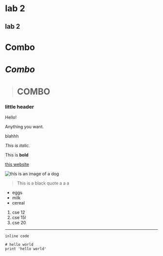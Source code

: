 # lab 2
## lab 2
# **Combo**
# *Combo*
> # **COMBO**
### little header
Hello!

Anything you want.


blahhh

*This is italic.*

This is **bold**

[this website](https://janayagarcia.github.io/cse15l-lab-reports/index.html)

![this is an image of a dog](https://hips.hearstapps.com/hmg-prod.s3.amazonaws.com/images/dog-puppy-on-garden-royalty-free-image-1586966191.jpg?crop=1.00xw:0.669xh;0,0.190xh&resize=1200:*)

> This is a black quote
> a
> a
> a

* eggs
* milk
* cereal

1. cse 12
2. cse 15l
3. cse 20

-----------------------------
`inline code`

```
# hello world
print 'hello world'
```
